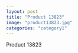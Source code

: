 ```yaml
---
layout: post
title: "Product 13823"
image: "product13823.jpg"
categories: "category1"
---
```

Product 13823
